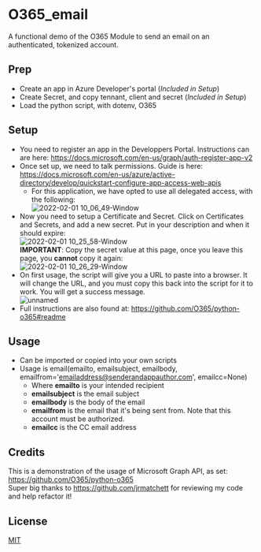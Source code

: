 # O365_email
A functional demo of the O365 Module to send an email on an authenticated, tokenized account.

## Prep
* Create an app in Azure Developer's portal (_Included in Setup_)
* Create Secret, and copy tennant, client and secret (_Included in Setup_)
* Load the python script, with dotenv, O365

## Setup
* You need to register an app in the Developpers Portal.  Instructions can are here: https://docs.microsoft.com/en-us/graph/auth-register-app-v2
* Once set up, we need to talk permissions. Guide is here: https://docs.microsoft.com/en-us/azure/active-directory/develop/quickstart-configure-app-access-web-apis
  * For this application, we have opted to use all delegated access, with the following:<br>
![2022-02-01 10_06_49-Window](https://user-images.githubusercontent.com/76273795/151994295-eff2de62-7ac8-4a46-964d-08d5722724c7.png)<br>
* Now you need to setup a Certificate and Secret.  Click on Certificates and Secrets, and add a new secret.  Put in your description and when it should expire:<br>
 ![2022-02-01 10_25_58-Window](https://user-images.githubusercontent.com/76273795/151998131-c264f6f2-05ad-4ab5-b719-3c815a49eca2.png)<br>
 **IMPORTANT**: Copy the secret value at this page, once you leave this page, you **cannot** copy it again:<br>
![2022-02-01 10_26_29-Window](https://user-images.githubusercontent.com/76273795/151998316-e7004bbf-63b7-4a6e-b9ec-b3c66511c427.png)<br>
* On first usage, the script will give you a URL to paste into a browser.  It will change the URL, and you must copy this back into the script for it to work.  You will get a success message.<br>
![unnamed](https://user-images.githubusercontent.com/76273795/151882231-3aa44b35-cce0-4ec7-b709-881d79339437.png)<br>
* Full instructions are also found at: https://github.com/O365/python-o365#readme <br>

## Usage
* Can be imported or copied into your own scripts
* Usage is email(emailto, emailsubject, emailbody, emailfrom='emailaddress@senderandappauthor.com', emailcc=None)
  * Where **emailto** is your intended recipient
  * **emailsubject** is the email subject
  * **emailbody** is the body of the email
  * **emailfrom** is the email that it's being sent from.  Note that this account must be authorized.
  * **emailcc** is the CC email address

## Credits
This is a demonstration of the usage of Microsoft Graph API, as set: https://github.com/O365/python-o365 <br>
Super big thanks to https://github.com/jrmatchett for reviewing my code and help refactor it!<br>

## License
[MIT](https://choosealicense.com/licenses/mit/)
